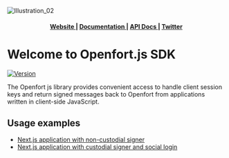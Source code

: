 ![Illustration_02](https://github.com/user-attachments/assets/7733bc34-9fa7-4e43-bde0-bbbf5518738c)


<div align="center">
  <h4>
    <a href="https://www.openfort.xyz/">
      Website
    </a>
    <span> | </span>
    <a href="https://www.openfort.xyz/docs">
      Documentation
    </a>
    <span> | </span>
    <a href="https://www.openfort.xyz/docs/reference/api/authentication">
      API Docs
    </a>
    <span> | </span>
    <a href="https://twitter.com/openfortxyz">
      Twitter
    </a>
  </h4>
</div>

[banner-image]: https://blog-cms.openfort.xyz/uploads/openfortjs_f52fdc3f2d.png

# Welcome to Openfort.js SDK

[![Version](https://img.shields.io/npm/v/@openfort/openfort-js.svg)](https://www.npmjs.org/package/@openfort/openfort-js)

The Openfort js library provides convenient access to handle client session keys and return signed messages back to Openfort from applications written in client-side JavaScript.


## Usage examples
- [Next.js application with non-custodial signer](https://github.com/openfort-xyz/samples/tree/main/rainbow-ssv-nextjs)
- [Next.js application with custodial signer and social login](https://github.com/openfort-xyz/samples/tree/main/ssv-social-nextjs)

[next-action]: https://www.openfort.xyz/docs/api/transaction_intents#the-transaction-intent-object

<!--
# vim: set tw=79:
-->
